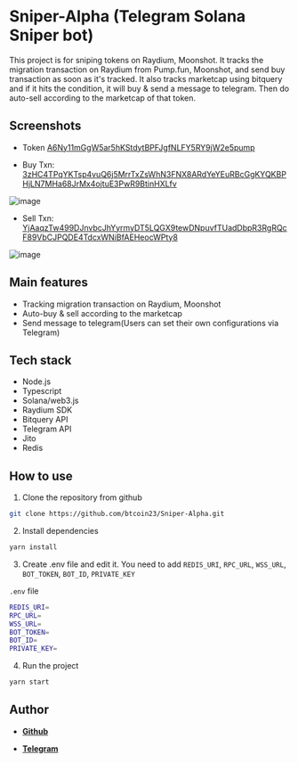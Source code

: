 # Sniper-Alpha (Telegram Solana Sniper bot)

This project is for sniping tokens on Raydium, Moonshot.
It tracks the migration transaction on Raydium from Pump.fun, Moonshot, and send buy transaction as soon as it's tracked.
It also tracks marketcap using bitquery and if it hits the condition, it will buy & send a message to telegram.
Then do auto-sell according to the marketcap of that token.

## Screenshots

- Token [A6Ny11mGgW5ar5hKStdytBPFJgfNLFY5RY9jW2e5pump](https://solscan.io/token/A6Ny11mGgW5ar5hKStdytBPFJgfNLFY5RY9jW2e5pump)

- Buy Txn:  [3zHC4TPqYKTsp4vuQ6j5MrrTxZsWhN3FNX8ARdYeYEuRBcGgKYQKBPHjLN7MHa68JrMx4ojtuE3PwR9BtinHXLfv](https://solscan.io/tx/3zHC4TPqYKTsp4vuQ6j5MrrTxZsWhN3FNX8ARdYeYEuRBcGgKYQKBPHjLN7MHa68JrMx4ojtuE3PwR9BtinHXLfv)


![image](https://github.com/user-attachments/assets/c7fe7344-e831-454b-a445-d113ea5ada9c)

- Sell Txn: [YjAaqzTw499DJnvbcJhYyrmyDT5LQGX9tewDNpuvfTUadDbpR3RgRQcF89VbCJPQDE4TdcxWNiBfAEHeocWPty8](https://solscan.io/tx/YjAaqzTw499DJnvbcJhYyrmyDT5LQGX9tewDNpuvfTUadDbpR3RgRQcF89VbCJPQDE4TdcxWNiBfAEHeocWPty8)

![image](https://github.com/user-attachments/assets/2f9c7044-7d48-4ffa-a669-660097a57ba1)



## Main features

- Tracking migration transaction on Raydium, Moonshot
- Auto-buy & sell according to the marketcap
- Send message to telegram(Users can set their own configurations via Telegram)

## Tech stack

- Node.js
- Typescript
- Solana/web3.js
- Raydium SDK
- Bitquery API
- Telegram API
- Jito
- Redis

## How to use

1. Clone the repository from github

```sh
git clone https://github.com/btcoin23/Sniper-Alpha.git
```

2. Install dependencies

```sh
yarn install
```

3. Create .env file and edit it.
You need to add `REDIS_URI`, `RPC_URL`, `WSS_URL`, `BOT_TOKEN`, `BOT_ID`, `PRIVATE_KEY`

`.env` file
```sh
REDIS_URI=
RPC_URL=
WSS_URL=
BOT_TOKEN=
BOT_ID=
PRIVATE_KEY=
```
4. Run the project

```sh
yarn start
```
## Author
- [**Github**](https://github.com/btcoin23)

- [**Telegram**](https://t.me/BTC0in23)

